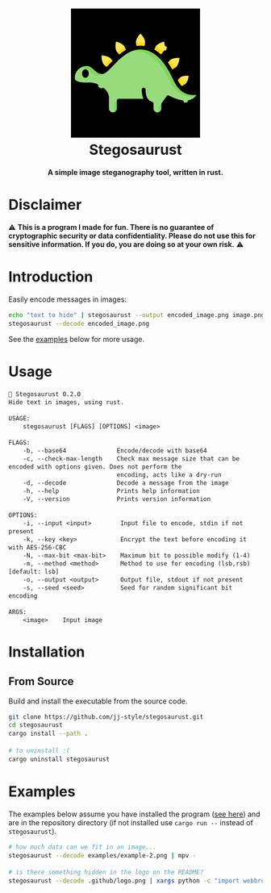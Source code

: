 <h1 align="center">
  <img src=".github/logo.png" alt="Stegosaurust" width="256" />
  <br />
  Stegosaurust
</h1>

<p align="center"><b>A simple image steganography tool, written in rust.</b></p>

# Disclaimer
:warning: **This is a program I made for fun. There is no guarantee of cryptographic security or data confidentiality. Please do not use this for sensitive information. If you do, you are doing so at your own risk.** :warning:

# Introduction
Easily encode messages in images:
```bash
echo "text to hide" | stegosaurust --output encoded_image.png image.png
stegosaurust --decode encoded_image.png 
```
See the [examples](#examples) below for more usage. 

# Usage
```
🦕 Stegosaurust 0.2.0
Hide text in images, using rust.

USAGE:
    stegosaurust [FLAGS] [OPTIONS] <image>

FLAGS:
    -b, --base64              Encode/decode with base64
    -c, --check-max-length    Check max message size that can be encoded with options given. Does not perform the
                              encoding, acts like a dry-run
    -d, --decode              Decode a message from the image
    -h, --help                Prints help information
    -V, --version             Prints version information

OPTIONS:
    -i, --input <input>        Input file to encode, stdin if not present
    -k, --key <key>            Encrypt the text before encoding it with AES-256-CBC
    -N, --max-bit <max-bit>    Maximum bit to possible modify (1-4)
    -m, --method <method>      Method to use for encoding (lsb,rsb) [default: lsb]
    -o, --output <output>      Output file, stdout if not present
    -s, --seed <seed>          Seed for random significant bit encoding

ARGS:
    <image>    Input image
```

# Installation
## From Source
Build and install the executable from the source code.
```bash
git clone https://github.com/jj-style/stegosaurust.git
cd stegosaurust
cargo install --path .

# to uninstall :(
cargo uninstall stegosaurust
```

# Examples
The examples below assume you have installed the program ([see here](#installation)) and are in the repository directory (if not installed use `cargo run --` instead of `stegosaurust`).

```bash
# how much data can we fit in an image...
stegosaurust --decode examples/example-2.png | mpv -

# is there something hidden in the logo on the README?
stegosaurust --decode .github/logo.png | xargs python -c "import webbrowser,sys; webbrowser.open(sys.argv[1])"
```